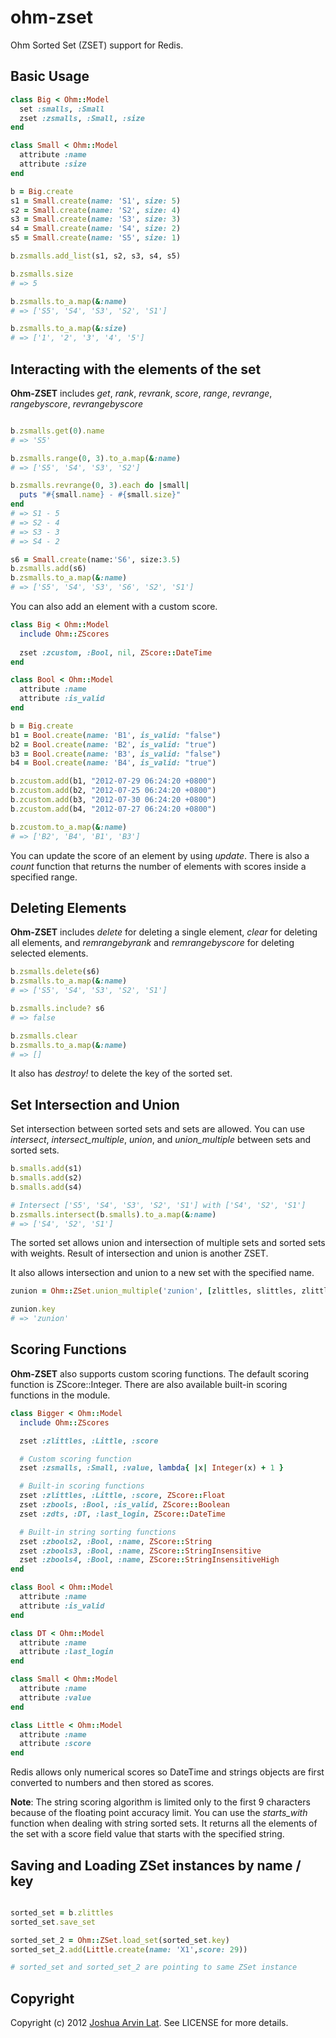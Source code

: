 # ohm-zset

Ohm Sorted Set (ZSET) support for Redis.

## Basic Usage

```ruby
class Big < Ohm::Model
  set :smalls, :Small
  zset :zsmalls, :Small, :size
end

class Small < Ohm::Model
  attribute :name 
  attribute :size
end

b = Big.create
s1 = Small.create(name: 'S1', size: 5)
s2 = Small.create(name: 'S2', size: 4)
s3 = Small.create(name: 'S3', size: 3)
s4 = Small.create(name: 'S4', size: 2)
s5 = Small.create(name: 'S5', size: 1)

b.zsmalls.add_list(s1, s2, s3, s4, s5)

b.zsmalls.size
# => 5

b.zsmalls.to_a.map(&:name)
# => ['S5', 'S4', 'S3', 'S2', 'S1']

b.zsmalls.to_a.map(&:size)
# => ['1', '2', '3', '4', '5']
```

## Interacting with the elements of the set
**Ohm-ZSET** includes *get*, *rank*, *revrank*, *score*, *range*, *revrange*, *rangebyscore*, *revrangebyscore*

```ruby

b.zsmalls.get(0).name
# => 'S5'

b.zsmalls.range(0, 3).to_a.map(&:name)
# => ['S5', 'S4', 'S3', 'S2']

b.zsmalls.revrange(0, 3).each do |small|
  puts "#{small.name} - #{small.size}"
end
# => S1 - 5
# => S2 - 4
# => S3 - 3
# => S4 - 2

s6 = Small.create(name:'S6', size:3.5)
b.zsmalls.add(s6)
b.zsmalls.to_a.map(&:name)
# => ['S5', 'S4', 'S3', 'S6', 'S2', 'S1']
```

You can also add an element with a custom score.

```ruby
class Big < Ohm::Model
  include Ohm::ZScores
  
  zset :zcustom, :Bool, nil, ZScore::DateTime
end

class Bool < Ohm::Model
  attribute :name
  attribute :is_valid
end

b = Big.create
b1 = Bool.create(name: 'B1', is_valid: "false")
b2 = Bool.create(name: 'B2', is_valid: "true")
b3 = Bool.create(name: 'B3', is_valid: "false")
b4 = Bool.create(name: 'B4', is_valid: "true")

b.zcustom.add(b1, "2012-07-29 06:24:20 +0800")
b.zcustom.add(b2, "2012-07-25 06:24:20 +0800")
b.zcustom.add(b3, "2012-07-30 06:24:20 +0800")
b.zcustom.add(b4, "2012-07-27 06:24:20 +0800")

b.zcustom.to_a.map(&:name)
# => ['B2', 'B4', 'B1', 'B3']
```

You can update the score of an element by using *update*. There is also a *count* function that returns the number of elements with scores inside a specified range.

## Deleting Elements
**Ohm-ZSET** includes *delete* for deleting a single element, *clear* for deleting all elements, and *remrangebyrank* and *remrangebyscore* for deleting selected elements.

```ruby
b.zsmalls.delete(s6)
b.zsmalls.to_a.map(&:name)
# => ['S5', 'S4', 'S3', 'S2', 'S1']

b.zsmalls.include? s6
# => false

b.zsmalls.clear
b.zsmalls.to_a.map(&:name)
# => []
```

It also has *destroy!* to delete the key of the sorted set.

## Set Intersection and Union
Set intersection between sorted sets and sets are allowed. You can use *intersect*, *intersect_multiple*, *union*, and *union_multiple* between sets and sorted sets.

```ruby
b.smalls.add(s1)
b.smalls.add(s2)
b.smalls.add(s4)

# Intersect ['S5', 'S4', 'S3', 'S2', 'S1'] with ['S4', 'S2', 'S1']
b.zsmalls.intersect(b.smalls).to_a.map(&:name)
# => ['S4', 'S2', 'S1']
```

The sorted set allows union and intersection of multiple sets and sorted sets with weights.
Result of intersection and union is another ZSET.

It also allows intersection and union to a new set with the specified name.

```ruby
zunion = Ohm::ZSet.union_multiple('zunion', [zlittles, slittles, zlittles2, zlittles3])

zunion.key
# => 'zunion'
```

## Scoring Functions
**Ohm-ZSET** also supports custom scoring functions. The default scoring function is ZScore::Integer.
There are also available built-in scoring functions in the module.

```ruby
class Bigger < Ohm::Model
  include Ohm::ZScores

  zset :zlittles, :Little, :score

  # Custom scoring function
  zset :zsmalls, :Small, :value, lambda{ |x| Integer(x) + 1 }

  # Built-in scoring functions
  zset :zlittles, :Little, :score, ZScore::Float
  zset :zbools, :Bool, :is_valid, ZScore::Boolean
  zset :zdts, :DT, :last_login, ZScore::DateTime

  # Built-in string sorting functions
  zset :zbools2, :Bool, :name, ZScore::String
  zset :zbools3, :Bool, :name, ZScore::StringInsensitive
  zset :zbools4, :Bool, :name, ZScore::StringInsensitiveHigh
end

class Bool < Ohm::Model
  attribute :name
  attribute :is_valid
end

class DT < Ohm::Model
  attribute :name
  attribute :last_login
end

class Small < Ohm::Model
  attribute :name 
  attribute :value
end

class Little < Ohm::Model
  attribute :name
  attribute :score
end

```

Redis allows only numerical scores so DateTime and strings objects are first converted to numbers and then stored as scores.

**Note**: The string scoring algorithm is limited only to the first 9 characters because of the floating point accuracy limit.
You can use the *starts_with* function when dealing with string sorted sets. It returns all the elements of the set with a score field value that starts with the specified string.

## Saving and Loading ZSet instances by name / key

```ruby

sorted_set = b.zlittles
sorted_set.save_set

sorted_set_2 = Ohm::ZSet.load_set(sorted_set.key)
sorted_set_2.add(Little.create(name: 'X1',score: 29))

# sorted_set and sorted_set_2 are pointing to same ZSet instance
```

## Copyright
Copyright (c) 2012 [Joshua Arvin Lat](http://www.joshualat.com). See LICENSE for more details.
